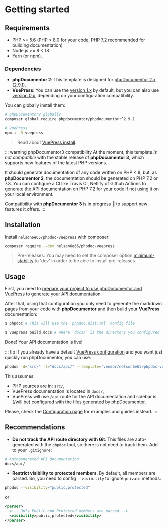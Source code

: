 # Getting started

## Requirements

- PHP >= 5.6 (PHP < 8.0 for your code, PHP 7.2 recommended for building documentation)
- Node.js >= 8 < 18
- [Yarn](https://yarnpkg.com) (or npm).

### Dependencies

- **phpDocumentor 2**: This template is designed for [phpDocumentor 2.x (2.9.1)](https://github.com/phpDocumentor/phpDocumentor/tree/2.9#readme).
- **VuePress**: You can use the [version 1.x](https://v1.vuepress.vuejs.org/) by default, but you can also use [version 0.x](https://v0.vuepress.vuejs.org/), depending on your configuration compatibility.

You can globally install them:

```bash
# phpDocumentor2 globally
composer global require phpdocumentor/phpdocumentor:^2.9.1

# VuePress
npm i -D vuepress
```

> Read about [VuePress install](https://vuepress.vuejs.org/guide/getting-started.html).

::: warning phpDocumentor3 compatibility
At the moment, this template _is not compatible_ with the stable release of **phpDocumentor 3**, which supports new features of the latest PHP versions.

It should generate documentation of any code written on PHP < 8, but, as **phpDocumentor 2**, the documentation should be generated on PHP 7.2 or 7.3. You can configure a CI like Travis CI, Netlify of Github Actions to generate the API documentation on PHP 7.2 for your code if not using it on your local environment.

Compatibility with **phpDocumentor 3** is in progress 🚧 to support new features it offers.
:::

## Installation

Install `nelson6e65/phpdoc-vuepress` with composer:

```bash
composer require --dev nelson6e65/phpdoc-vuepress
```

> Pre-releases: You may need to set the composer option [minimum-stability](https://getcomposer.org/doc/04-schema.md#minimum-stability) to 'dev' in order to be able to install pre-releases.

## Usage

First, you need to [prepare your project to use phpDocumentor and VuePress to generate your API documentation](configuration.md).

After that, using that configuration you only need to generate the markdown pages from your code with **phpDocumentor** and then build your **VuePress** documentation:

```bash
$ phpdoc # This will use the `phpdoc.dist.xml` config file

$ vuepress build docs # Where `docs/` is the directory you configured
```

Done! Your API documentation is live!

::: tip
If you already have a default [VuePress configuration](configuration.md#configuring-vuepress) and you want just quickly run phpDocumentor, you can use:

```bash
phpdoc -d="src/" -t="docs/api/" --template="vendor/nelson6e65/phpdoc-vuepress/data/templates/vuepress"
```

This assumes:

- PHP sources are in: `src/`,
- VuePress documentation is located in `docs/`,
- VuePress will use `/api` route for the API documentation and sidebar is (/will be) configured with the files generated by phpDocumentor.

Please, check the [Configuration page](configuration.md) for examples and guides instead.
:::

## Recommendations

- **Do not track the API route directory with Git**. This files are auto-generated with the `phpdoc` tool, so there is not need to track them. Add to your `.gitignore`:

```bash
# Autogenerated API documentation
docs/api/
```

- **Restrict visibility to protected members**. By default, all members are parsed. So, you need to config `--visibility` to ignore `private` methods:

```bash
phpdoc --visibility="public,protected"
```

or

```xml
<parser>
  <!-- Only Public and Protected members are parsed -->
  <visibility>public,protected</visibility>
</parser>
```
